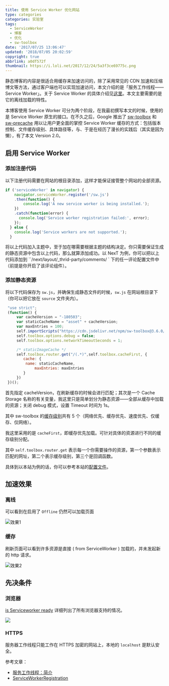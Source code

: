```yaml
---
title: 使用 Service Worker 优化网站
type: categories
categories: 实验室
tags:
  - ServiceWorker
  - 博客
  - 优化
  - sw-toolbox
date: '2017/07/25 13:06:47'
updated: '2018/07/05 20:02:59'
copyright: true
abbrlink: a0df572f
thumbnail: https://i.loli.net/2017/12/24/5a3f3ce69775c.png
---
```


静态博客的内容是很适合用缓存来加速访问的，除了采用常见的 CDN 加速和压缩博文等方法，通过客户端也可以实现加速访问，本文介绍的是「服务工作线程—— Service Worker」。关于 Service Worker 的具体介绍见[这里](https://developers.google.com/web/fundamentals/getting-started/primers/service-workers)。本文主要需要的是它的离线加载的特性。

<!-- more -->

本博客使用 Service Worker 可分为两个阶段，在我最初撰写本文的时候，使用的是 Service Worker 原生的接口。在不久之后，Google 推出了 [sw-toolbox](https://github.com/GoogleChromeLabs/sw-toolbox) 和 [sw-precache](https://github.com/GoogleChromeLabs/sw-precache) 用以让用户更全面的掌控 Service Worker 缓存的方式：包括版本控制、文件缓存级别、具体路径等，与、于是在经历了漫长的实践后（其实是因为懒），有了本文 Version 2.0。

## 启用 Service Worker

### 添加注册代码

以下注册代码需要在网站的根目录添加，这样才能保证接管整个网站的全部资源。

```javascript
if ('serviceWorker' in navigator) {
    navigator.serviceWorker.register('/sw.js')
    .then(function() {
        console.log('A new service worker is being installed.');
    })
    .catch(function(error) {
      console.log('Service worker registration failed:', error);
    });
  } else {
    console.log('Service workers are not supported.');
  }
```

将以上代码加入主题中，至于加在哪需要根据主题的结构决定。你只需要保证生成的静态资源中包含以上代码，那么就算添加成功。以 NexT 为例，你可以把以上代码添加到 ``/next/layout/_thrid-party/comments/ ` 下的任一评论配置文件中（前提是你开启了该评论组件）。

### 添加静态资源

将以下代码保存为 `sw.js`，并确保生成静态文件的时候，`sw.js` 在网站根目录下（你可以把它放在 `source` 文件夹内）。

```javascript
 "use strict";
 (function() {
     var cacheVersion = "-180503";
     var staticCacheName = "asset" + cacheVersion;
     var maxEntries = 100;
     self.importScripts("https://cdn.jsdelivr.net/npm/sw-toolbox@3.6.0/sw-toolbox.js");
     self.toolbox.options.debug = false;
     self.toolbox.options.networkTimeoutSeconds = 1;

     /* staticImageCache */
     self.toolbox.router.get("/(.*)",self.toolbox.cacheFirst, {
     	cache: {
     	 name: staticCacheName,
             maxEntries: maxEntries
     	}
     })
 })();
```

首先指定 cacheVersion，在刷新缓存的时候会进行匹配；其次是一个 Cache Storage 名称的有关变量，我这里只是简单划分为静态资源——全部从缓存中加载的资源；关闭 debug 模式，设置 Timeout 时间为 1s。

其中 sw-toolbox 的[缓存级别](https://github.com/GoogleChromeLabs/sw-toolbox/blob/master/docs/api.md#handlers)共有 5 个（网络优先、缓存优先、速度优先、仅缓存、仅网络）。

我这里采用的是 `cacheFirst`，即缓存优先加载。可针对具体的资源进行不同的缓存级别分配。

其中 `self.toolbox.router.get` 表示每一个你需要操作的资源，第一个参数表示匹配的网址，第二个表示缓存级别，第三个是回调函数。

具体到以本站为例的话，你可以参考本站的[配置文件](https://github.com/WincerChan/MyBlog/blob/hexo/source/sw.js)。

## 加速效果

### 离线

可以看到在启用了 `Offline` 仍然可以加载页面

![效果1](https://ws1.sinaimg.cn/large/ba22af52gy1fhvzzyefwxg213l0mvawg.gif)



### 缓存 

刷新页面可以看到许多资源是直接 ( from ServiceWorker ) 加载的，并未发起新的 http 请求。

![效果2](https://ws1.sinaimg.cn/large/ba22af52gy1fhw07svg0cg213l0bcwre.gif)

## 先决条件

### 浏览器

 [is Serviceworker ready](https://jakearchibald.github.io/isserviceworkerready/) 详细列出了所有浏览器支持的情况。

![](https://ws1.sinaimg.cn/large/ba22af52gy1fhw4volxvyj20qc09dacd.jpg)

### HTTPS

服务器工作线程只能工作在 HTTPS 加密的网站上，本地的 `localhost` 是默认安全。

参考文章：

- [服务工作线程：简介](https://developer.google.com/web/fundamentals/getting-started/primers/service-workers)
- [ServiceWorkerRegistration](https://developer.mozilla.org/en-US/docs/Web/API/ServiceWorkerRegistration)
